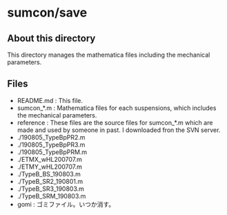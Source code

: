 # sumcon/save
## About this directory
This directory manages the mathematica files including the mechanical parameters. 

## Files

* README.md : This file.
* sumcon_*.m : Mathematica files for each suspensions, which includes the mechanical parameters.
* reference : These files are the source files for sumcon_*.m which are made and used by someone in past. I downloaded fron the SVN server.
 * ./190805_TypeBpPR2.m
 * ./190805_TypeBpPR3.m
 * ./190805_TypeBpPRM.m
 * ./ETMX_wHL200707.m
 * ./ETMY_wHL200707.m
 * ./TypeB_BS_190803.m
 * ./TypeB_SR2_190801.m
 * ./TypeB_SR3_190803.m
 * ./TypeB_SRM_190803.m
* gomi : ゴミファイル。いつか消す。


 